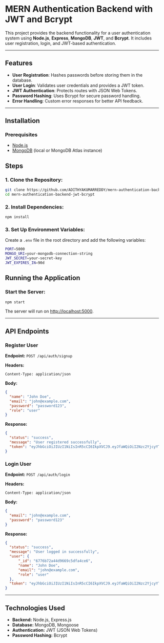 # MERN Authentication Backend with JWT and Bcrypt

This project provides the backend functionality for a user authentication system using **Node.js**, **Express**, **MongoDB**, **JWT**, and **Bcrypt**. It includes user registration, login, and JWT-based authentication.

---

## Features

- **User Registration**: Hashes passwords before storing them in the database.
- **User Login**: Validates user credentials and provides a JWT token.
- **JWT Authentication**: Protects routes with JSON Web Tokens.
- **Password Hashing**: Uses Bcrypt for secure password handling.
- **Error Handling**: Custom error responses for better API feedback.

---

## Installation

### Prerequisites

- [Node.js](https://nodejs.org)
- [MongoDB](https://www.mongodb.com) (local or MongoDB Atlas instance)

## Steps

### 1. Clone the Repository:
```bash
git clone https://github.com/ADITHYAKUMARREDDY/mern-authentication-backend-jwt-bcrypt.git
cd mern-authentication-backend-jwt-bcrypt
```

### 2. Install Dependencies:
```bash
npm install
```

### 3. Set Up Environment Variables:
Create a `.env` file in the root directory and add the following variables:
```bash
PORT=5000
MONGO_URI=your-mongodb-connection-string
JWT_SECRET=your-secret-key
JWT_EXPIRES_IN=90d
```

## Running the Application

### Start the Server:
```bash
npm start
```
The server will run on [http://localhost:5000](http://localhost:5000).

---

## API Endpoints

### **Register User**
**Endpoint:** `POST /api/auth/signup`

**Headers:**
```plaintext
Content-Type: application/json
```

**Body:**
```json
{
  "name": "John Doe",
  "email": "john@example.com",
  "password": "password123",
  "role": "user"
}
```

**Response:**
```json
{
  "status": "success",
  "message": "User registered successfully",
  "token": "eyJhbGciOiJIUzI1NiIsInR5cCI6IkpXVCJ9.eyJfaWQiOiI2Nzc2YjcyYTQ0ZDk2NjljNWRmYTRjZTYiLCJpYXQiOjE3MzU4MzMzODYsImV4cCI6MTc0MzYwOTM4Nn0.oE_lpu7rGk06dvAWVUCrKZxnGbUYdOMSCncdlQlhJnw"
}
```

### **Login User**
**Endpoint:** `POST /api/auth/login`

**Headers:**
```plaintext
Content-Type: application/json
```

**Body:**
```json
{
  "email": "john@example.com",
  "password": "password123"
}
```

**Response:**
```json
{
  "status": "success",
  "message": "User logged in successfully",
  "user": {
      "_id": "6776b72a44d9669c5dfa4ce6",
      "name": "John Doe",
      "email": "john@example.com",
      "role": "user"
  },
  "token": "eyJhbGciOiJIUzI1NiIsInR5cCI6IkpXVCJ9.eyJfaWQiOiI2Nzc2YjcyYTQ0ZDk2NjljNWRmYTRjZTYiLCJpYXQiOjE3MzU4MzM1NzAsImV4cCI6MTc0MzYwOTU3MH0.2akgu5RR39-Mq-W_TCMqec9RTHbbb9od4nwoQeAPMrU"
}
```

---

## Technologies Used
- **Backend:** Node.js, Express.js
- **Database:** MongoDB, Mongoose
- **Authentication:** JWT (JSON Web Tokens)
- **Password Hashing:** Bcrypt

